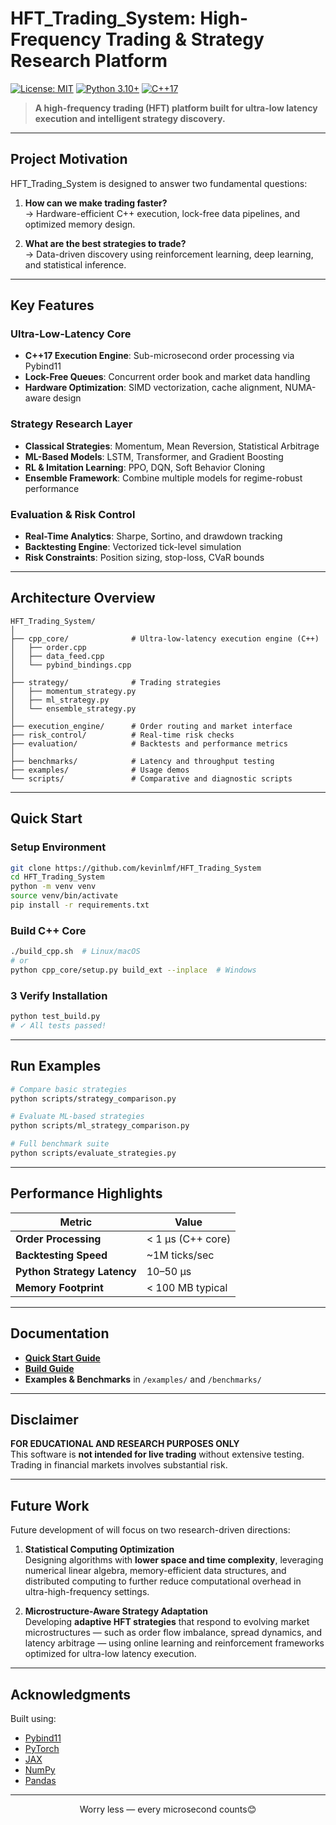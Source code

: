 #  HFT_Trading_System: High-Frequency Trading & Strategy Research Platform

[![License: MIT](https://img.shields.io/badge/License-MIT-yellow.svg)](https://opensource.org/licenses/MIT)
[![Python 3.10+](https://img.shields.io/badge/python-3.10+-blue.svg)](https://www.python.org/downloads/)
[![C++17](https://img.shields.io/badge/C++-17-blue.svg)](https://isocpp.org/)

> **A high-frequency trading (HFT) platform built for ultra-low latency execution and intelligent strategy discovery.**

---

## Project Motivation



HFT_Trading_System is designed to answer two fundamental questions:

1. **How can we make trading faster?**  
   → Hardware-efficient C++ execution, lock-free data pipelines, and optimized memory design.

2. **What are the best strategies to trade?**  
   → Data-driven discovery using reinforcement learning, deep learning, and statistical inference.

---


##  Key Features

###  **Ultra-Low-Latency Core**
- **C++17 Execution Engine**: Sub-microsecond order processing via Pybind11  
- **Lock-Free Queues**: Concurrent order book and market data handling  
- **Hardware Optimization**: SIMD vectorization, cache alignment, NUMA-aware design  

###  **Strategy Research Layer**
- **Classical Strategies**: Momentum, Mean Reversion, Statistical Arbitrage  
- **ML-Based Models**: LSTM, Transformer, and Gradient Boosting  
- **RL & Imitation Learning**: PPO, DQN, Soft Behavior Cloning  
- **Ensemble Framework**: Combine multiple models for regime-robust performance  

###  **Evaluation & Risk Control**
- **Real-Time Analytics**: Sharpe, Sortino, and drawdown tracking  
- **Backtesting Engine**: Vectorized tick-level simulation  
- **Risk Constraints**: Position sizing, stop-loss, CVaR bounds  

---

##  Architecture Overview

```
HFT_Trading_System/
│
├── cpp_core/              # Ultra-low-latency execution engine (C++)
│   ├── order.cpp
│   ├── data_feed.cpp
│   └── pybind_bindings.cpp
│
├── strategy/              # Trading strategies
│   ├── momentum_strategy.py
│   ├── ml_strategy.py
│   └── ensemble_strategy.py
│
├── execution_engine/      # Order routing and market interface
├── risk_control/          # Real-time risk checks
├── evaluation/            # Backtests and performance metrics
│
├── benchmarks/            # Latency and throughput testing
├── examples/              # Usage demos
└── scripts/               # Comparative and diagnostic scripts
```

---

##  Quick Start

### Setup Environment
```bash
git clone https://github.com/kevinlmf/HFT_Trading_System
cd HFT_Trading_System
python -m venv venv
source venv/bin/activate
pip install -r requirements.txt
```

###  Build C++ Core
```bash
./build_cpp.sh  # Linux/macOS
# or
python cpp_core/setup.py build_ext --inplace  # Windows
```

### 3️ Verify Installation
```bash
python test_build.py
# ✓ All tests passed!
```

---

##  Run Examples

```bash
# Compare basic strategies
python scripts/strategy_comparison.py

# Evaluate ML-based strategies
python scripts/ml_strategy_comparison.py

# Full benchmark suite
python scripts/evaluate_strategies.py
```

---

##  Performance Highlights

| Metric | Value |
|--------|-------|
| **Order Processing** | < 1 μs (C++ core) |
| **Backtesting Speed** | ~1M ticks/sec |
| **Python Strategy Latency** | 10–50 μs |
| **Memory Footprint** | < 100 MB typical |

---


##  Documentation

- **[Quick Start Guide](QUICK_START.md)**
- **[Build Guide](BUILD_GUIDE.md)**
- **Examples & Benchmarks** in `/examples/` and `/benchmarks/`

---

##  Disclaimer

**FOR EDUCATIONAL AND RESEARCH PURPOSES ONLY**  
This software is **not intended for live trading** without extensive testing.  
Trading in financial markets involves substantial risk.

---
## Future Work

Future development of will focus on two research-driven directions:

1. **Statistical Computing Optimization**  
   Designing algorithms with **lower space and time complexity**, leveraging numerical linear algebra, memory-efficient data structures, and distributed computing to further reduce computational overhead in ultra-high-frequency settings.

2. **Microstructure-Aware Strategy Adaptation**  
   Developing **adaptive HFT strategies** that respond to evolving market microstructures — such as order flow imbalance, spread dynamics, and latency arbitrage — using online learning and reinforcement frameworks optimized for ultra-low latency execution.
---
##  Acknowledgments

Built using:
- [Pybind11](https://github.com/pybind/pybind11)
- [PyTorch](https://pytorch.org/)
- [JAX](https://github.com/google/jax)
- [NumPy](https://numpy.org/)
- [Pandas](https://pandas.pydata.org/)

---

<div align="center">
Worry less — every microsecond counts😊

</div>


